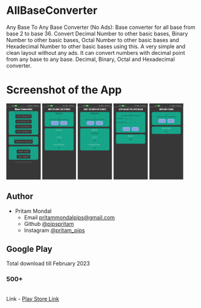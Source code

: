 # AllBaseConverter
Any Base To Any Base Converter (No Ads):
Base converter for all base from base 2 to base 36. Convert Decimal Number to other basic bases, Binary Number to other basic bases, Octal Number to other basic bases and Hexadecimal Number to other basic bases using this. A very simple and clean layout without any ads. It can convert numbers with decimal point from any base to any base. Decimal, Binary, Octal and Hexadecimal converter.

# Screenshot of the App
<p float="left">
<img src="./i1.jpeg" width=18% height=18%>
<img src="./i2.jpeg" width=18% height=18%>
<img src="./i3.jpeg" width=18% height=18%>
<img src="./i4.jpeg" width=18% height=18%>
<img src="./i5.jpeg" width=18% height=18%>
</p>



## Author
* Pritam Mondal 
    * Email <pritammondalpips@gmail.com>
    * Github [@pipspritam](https://github.com/pipspritam "pipspritam profile")
    * Instagram [@pritam_pips](https://www.instagram.com/pritam_pips "Pritam's instagram")
    
    
## Google Play
Total download till February 2023 <h3> 500+ </h3><br>
Link - [Play Store Link](https://play.google.com/store/apps/details?id=com.base_converter.base_converter&hl=en_IN&fbclid=IwAR1QtMQeqENJY7Pg1MU236CvIHATSeAY4hqNaFg5Y2CFCX2BvaPhWFfsGhc)
